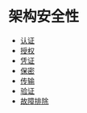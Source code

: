 <!--
 * @Author: shgopher shgopher@gmail.com
 * @Date: 2024-09-18 16:56:01
 * @LastEditors: shgopher shgopher@gmail.com
 * @LastEditTime: 2024-12-07 14:38:07
 * @FilePath: /luban/系统设计基础/架构安全性/README.md
 * @Description: 
 * 
 * Copyright (c) 2024 by shgopher, All Rights Reserved. 
-->
# 架构安全性
- [认证](./架构安全性/认证/README.md)
- [授权](./架构安全性/授权/README.md)
- [凭证](./架构安全性/凭证/README.md)
- [保密](./架构安全性/保密/README.md)
- [传输](./架构安全性/传输/README.md)
- [验证](./架构安全性/验证/README.md)
- [故障排除](./架构安全性/故障排除/README.md)